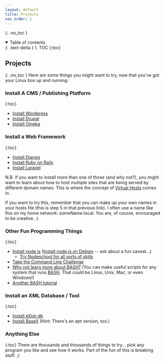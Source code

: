 ```yaml
---
layout: default
title: Projects
nav_order: 1
---
```


{: .no_toc }
<details open markdown="block">
  <summary>
    Table of contents
  </summary>
  {: .text-delta }
1. TOC
{:toc}
</details>

## Projects
{: .no_toc }
Here are some things you might want to try, now that you've got your Linux box up and running:


### Install A CMS / Publishing Platform
{:toc}
-   [Install Wordpress](https://codex.wordpress.org/Installing_WordPress)
-   [Install Drupal](https://www.drupal.org/docs/8/install)
-   [Install Omeka](https://omeka.org/)


### Install a Web Framework
{:toc}
-   [Install Django](https://www.djangoproject.com/)
-   [Install Ruby on Rails](http://rubyonrails.org/)
-   [Install Laravel](https://laravel.com/)

N.B. If you want to install more than one of those (and why not?), you might want to learn about how to host multiple sites that are being served by different domain names. This is where the concept of [Virtual Hosts](https://www.digitalocean.com/community/tutorials/how-to-set-up-apache-virtual-hosts-on-debian-8) comes in. 

If you want to try this, remember that you can make up your own names in your hosts file (this is step 5 in that previous link). I often use a name like this on my home network: someName.local. You are, of course, encouraged to be creative. :)


### Other Fun Programming Things
{:toc}
-   [Install node.js](https://nodejs.org/en/) ([Install node.js on Debian](https://nodejs.org/en/download/package-manager/#debian-and-ubuntu-based-linux-distributions) -- ask about a fun caveat...)
    -   [Try Nodeschool for all sorts of skills](https://nodeschool.io/#workshopper-list)
-   [Take the Command Line Challenge](https://cmdchallenge.com/)
-   [Why not learn more about BASH?](http://guide.bash.academy/) (You can make useful scripts for any system that runs [BASH](../../Docs/BASH). That could be Linux, Unix, Mac, or even Windows!)
-   [Another BASH tutorial](http://ryanstutorials.net/bash-scripting-tutorial/)


### Install an XML Database / Tool
{:toc}
-   [Install eXist-db](http://exist-db.org/exist/apps/homepage/index.html)
-   [Install BaseX](http://basex.org/products/download/all-downloads/) (Hint: There's an *apt* version, too.)


### Anything Else
{:toc}
There are thousands and thousands of things to try... pick any program you like and see how it works. Part of the fun of this is breaking stuff. ;)